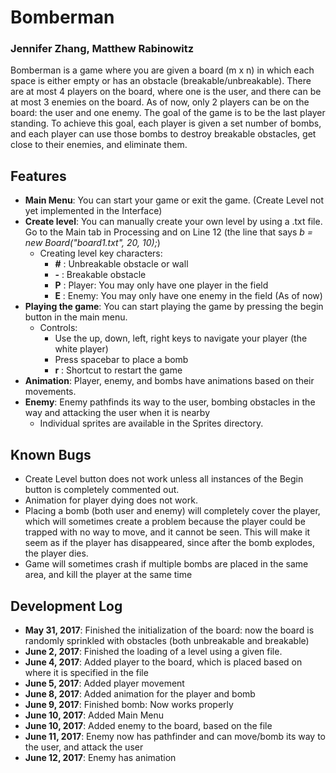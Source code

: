 # Bomberman
### Jennifer Zhang, Matthew Rabinowitz

Bomberman is a game where you are given a board (m x n) in which each space is either empty or has an obstacle (breakable/unbreakable). There are at most 4 players on the board, where one is the user, and there can be at most 3 enemies on the board. As of now, only 2 players can be on the board: the user and one enemy.
The goal of the game is to be the last player standing. To achieve this goal, each player is given a set number of bombs, and each player can use those bombs to destroy breakable obstacles, get close to their enemies, and eliminate them. 

## Features
- **Main Menu**: You can start your game or exit the game. (Create Level not yet implemented in the Interface)
- **Create level**: You can manually create your own level by using a .txt file. Go to the Main tab in Processing and on Line 12 (the line that says *b = new Board("board1.txt", 20, 10);*)
  - Creating level key characters:
    - **#** : Unbreakable obstacle or wall
    - **-** : Breakable obstacle
    - **P** : Player: You may only have one player in the field
    - **E** : Enemy: You may only have one enemy in the field (As of now)
- **Playing the game**: You can start playing the game by pressing the begin button in the main menu.
  - Controls:
    - Use the up, down, left, right keys to navigate your player (the white player)
    - Press spacebar to place a bomb
    - **r** : Shortcut to restart the game
- **Animation**: Player, enemy, and bombs have animations based on their movements.
- **Enemy**: Enemy pathfinds its way to the user, bombing obstacles in the way and attacking the user when it is nearby
  - Individual sprites are available in the Sprites directory.
## Known Bugs
- Create Level button does not work unless all instances of the Begin button is completely commented out.
- Animation for player dying does not work.
- Placing a bomb (both user and enemy) will completely cover the player, which will sometimes create a problem because the player could be trapped with no way to move, and it cannot be seen. This will make it seem as if the player has disappeared, since after the bomb explodes, the player dies.
- Game will sometimes crash if multiple bombs are placed in the same area, and kill the player at the same time

## Development Log
- **May 31, 2017**: Finished the initialization of the board: now the board is randomly sprinkled with obstacles (both unbreakable and breakable)
- **June 2, 2017**: Finished the loading of a level using a given file.
- **June 4, 2017**: Added player to the board, which is placed based on where it is specified in the file
- **June 5, 2017**: Added player movement
- **June 8, 2017**: Added animation for the player and bomb
- **June 9, 2017**: Finished bomb: Now works properly
- **June 10, 2017**: Added Main Menu
- **June 10, 2017**: Added enemy to the board, based on the file
- **June 11, 2017**: Enemy now has pathfinder and can move/bomb its way to the user, and attack the user
- **June 12, 2017**: Enemy has animation